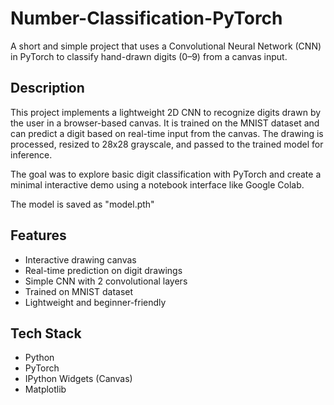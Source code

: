 # Number-Classification-PyTorch

A short and simple project that uses a Convolutional Neural Network (CNN) in PyTorch to classify hand-drawn digits (0–9) from a canvas input.

## Description

This project implements a lightweight 2D CNN to recognize digits drawn by the user in a browser-based canvas. It is trained on the MNIST dataset and can predict a digit based on real-time input from the canvas. The drawing is processed, resized to 28x28 grayscale, and passed to the trained model for inference.

The goal was to explore basic digit classification with PyTorch and create a minimal interactive demo using a notebook interface like Google Colab. 

The model is saved as "model.pth"

## Features

- Interactive drawing canvas
- Real-time prediction on digit drawings
- Simple CNN with 2 convolutional layers
- Trained on MNIST dataset
- Lightweight and beginner-friendly

## Tech Stack

- Python
- PyTorch
- IPython Widgets (Canvas)
- Matplotlib